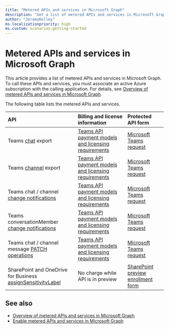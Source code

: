 ```yaml
---
title: "Metered APIs and services in Microsoft Graph"
description: "Get a list of metered APIs and services in Microsoft Graph."
author: "JeremyKelley"
ms.localizationpriority: high
ms.custom: scenarios:getting-started
---
```


# Metered APIs and services in Microsoft Graph

This article provides a list of metered APIs and services in Microsoft Graph. To call these APIs and services, you must associate an active Azure subscription with the calling application. For details, see [Overview of metered APIs and services in Microsoft Graph](metered-api-overview.md). 

The following table lists the metered APIs and services.

| API | Billing and license information | Protected API form |
|:--------------------------|:--------------------------|:----------------------------------------|
| Teams [chat](/graph/api/chats-getallmessages) export | [Teams API payment models and licensing requirements](teams-licenses.md) | [Microsoft Teams request](https://aka.ms/teamsgraph/requestaccess) |
| Teams [channel](/graph/api/channel-getallmessages) export | [Teams API payment models and licensing requirements](teams-licenses.md) | [Microsoft Teams request](https://aka.ms/teamsgraph/requestaccess) |
| Teams chat / channel [change notifications](/graph/api/subscription-post-subscriptions) | [Teams API payment models and licensing requirements](/graph/teams-licenses) | [Microsoft Teams request](https://aka.ms/teamsgraph/requestaccess) |
| Teams conversationMember [change notifications](/graph/api/subscription-post-subscriptions) | [Teams API payment models and licensing requirements](/graph/teams-licenses) | [Microsoft Teams request](https://aka.ms/teamsgraph/requestaccess) |
| Teams chat / channel message [PATCH operations](/graph/api/chatmessage-update) | [Teams API payment models and licensing requirements](teams-licenses.md) | [Microsoft Teams request](https://aka.ms/teamsgraph/requestaccess) |
| SharePoint and OneDrive for Business [assignSensitivityLabel](/graph/api/driveitem-assignsensitivitylabel) | No charge while API is in preview | [SharePoint preview enrollment form](https://aka.ms/PreviewSPOPremiumAPI) |

## See also

- [Overview of metered APIs and services in Microsoft Graph](/graph/metered-api-overview)
- [Enable metered APIs and services in Microsoft Graph](/graph/metered-api-setup)

